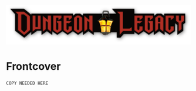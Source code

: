 ![Dungeon Legacy Logo](../_assets/DLRPG.Logo.FC.3700x800@72dpi.png)

# Frontcover

`COPY NEEDED HERE`

